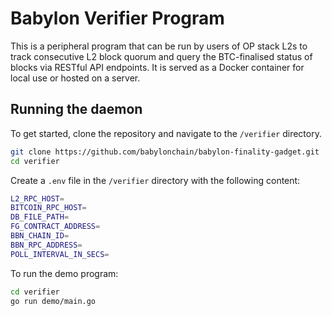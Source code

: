 # Babylon Verifier Program

This is a peripheral program that can be run by users of OP stack L2s to track consecutive L2 block quorum and query the BTC-finalised status of blocks via RESTful API endpoints. It is served as a Docker container for local use or hosted on a server.

## Running the daemon

To get started, clone the repository and navigate to the `/verifier` directory.

```bash
git clone https://github.com/babylonchain/babylon-finality-gadget.git
cd verifier
```

Create a `.env` file in the `/verifier` directory with the following content:

```bash
L2_RPC_HOST=
BITCOIN_RPC_HOST=
DB_FILE_PATH=
FG_CONTRACT_ADDRESS=
BBN_CHAIN_ID=
BBN_RPC_ADDRESS=
POLL_INTERVAL_IN_SECS=
```

To run the demo program:

```bash
cd verifier
go run demo/main.go
```

<!-- ## Running the Docker container -->

<!-- Make sure you have Docker installed locally. If you don't, you can download it [here](https://www.docker.com/products/docker-desktop).

To run the Docker container, run:

```bash
docker compose up
``` -->
